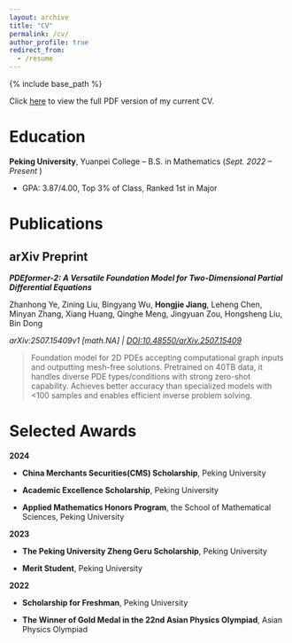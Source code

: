 ```yaml
---
layout: archive
title: "CV"
permalink: /cv/
author_profile: true
redirect_from:
  - /resume
---
```


{% include base_path %}

Click [here](../files/CV.pdf) to view the full PDF version of my current CV.

Education
======
**Peking University**, Yuanpei College – B.S. in Mathematics (*Sept. 2022 – Present* )  
  * GPA: 3.87/4.00, Top 3% of Class, Ranked 1st in Major

Publications
======
## arXiv Preprint

***PDEformer-2: A Versatile Foundation Model for Two-Dimensional Partial Differential Equations***

Zhanhong Ye, Zining Liu, Bingyang Wu, **Hongjie Jiang**, Leheng Chen, Minyan Zhang, Xiang Huang, Qinghe Meng, Jingyuan Zou, Hongsheng Liu, Bin Dong  

*arXiv:2507.15409v1 [math.NA] | [DOI:10.48550/arXiv.2507.15409](https://doi.org/10.48550/arXiv.2507.15409)*

> Foundation model for 2D PDEs accepting computational graph inputs and outputting mesh-free solutions. Pretrained on 40TB data, it handles diverse PDE types/conditions with strong zero-shot capability. Achieves better accuracy than specialized models with <100 samples and enables efficient inverse problem solving.

Selected Awards
======
**2024**

* **China Merchants Securities(CMS) Scholarship**, Peking University

* **Academic Excellence Scholarship**, Peking University

* **Applied Mathematics Honors Program**, the School of Mathematical Sciences, Peking University

**2023**

* **The Peking University Zheng Geru Scholarship**, Peking University

* **Merit Student**, Peking University

**2022**

* **Scholarship for Freshman**, Peking University

* **The Winner of Gold Medal in the 22nd Asian Physics Olympiad**, Asian Physics Olympiad
